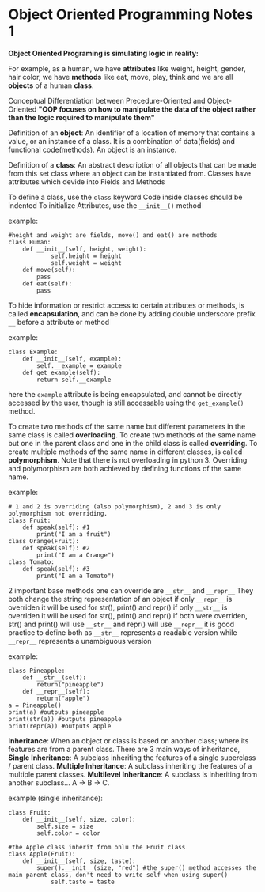 # Object Oriented Programming Notes 1

**Object Oriented Programing is simulating logic in reality:**

For example, as a human,
we have **attributes** like weight, height, gender, hair color,
we have **methods** like eat, move, play, think
and we are all **objects** of a human **class**.

Conceptual Differentiation between Precedure-Oriented and Object-Oriented
**"OOP focuses on how to manipulate the data of the object rather than the logic required to manipulate them"**

Definition of an **object**: An identifier of a location of memory that contains a value,
or an instance of a class. It is a combination of data(fields) and functional code(methods). An object is an instance.

Definition of a **class**: An abstract description of all objects that can be made from this set class where an object can be instantiated from. Classes have attributes which devide into Fields and Methods

To define a class, use the ```class``` keyword
Code inside classes should be indented
To initialize Attributes, use the ```__init__()``` method

example:
```python:
#height and weight are fields, move() and eat() are methods
class Human:
	def __init__(self, height, weight):
    		self.height = height
    		self.weight = weight
  	def move(self):
		pass
	def eat(self):
		pass
```

To hide information or restrict access to certain attributes or methods, is called **encapsulation**, 
and can be done by adding double underscore prefix ```__``` before a attribute or method

example:
```python:
class Example:
	def __init__(self, example):
		self.__example = example
	def get_example(self):
		return self.__example
```

here the ```example``` attribute is being encapsulated, and cannot be directly accessed by the user, though is still accessable using the ```get_example()``` method.

To create two methods of the same name but different parameters in the same class is called **overloading**.
To create two methods of the same name but one in the parent class and one in the child class is called **overriding**.
To create multiple methods of the same name in different classes, is called **polymorphism**.
Note that there is not overloading in python 3.
Overriding and polymorphism are both achieved by defining functions of the same name.

example:
```python:
# 1 and 2 is overriding (also polymorphism), 2 and 3 is only polymorphism not overriding.
class Fruit:
	def speak(self): #1
		print("I am a fruit")
class Orange(Fruit):
	def speak(self): #2
		print("I am a Orange")
class Tomato:
	def speak(self): #3
		print("I am a Tomato")
```
2 important base methods one can override are ```__str__``` and ```__repr__```
They both change the string representation of an object
if only ```__repr__``` is overriden it will be used for str(), print() and repr()
if only ```__str__``` is overriden it will be used for str(), print() and repr()
if both were overriden, str() and print() will use ```__str__``` and repr() will use ```__repr__```
it is good practice to define both as ```__str__``` represents a readable version while ```__repr__``` represents a unambiguous version

example:
```python:
class Pineapple:
	def __str__(self):
		return("pineapple")
	def __repr__(self):
		return("apple")
a = Pineapple()
print(a) #outputs pineapple
print(str(a)) #outputs pineapple
print(repr(a)) #outputs apple
```

**Inheritance**: When an object or class is based on another class; where its features are from a parent class.
There are 3 main ways of inheritance, 
**Single Inheritance**: A subclass inheriting the features of a single superclass / parent class.
**Multiple Inheritance**: A subclass inheriting the features of a multiple parent classes.
**Multilevel Inheritance**: A subclass is inheriting from another subclass… A → B → C.

example (single inheritance):
```python:
class Fruit:
	def __init__(self, size, color):
		self.size = size
		self.color = color

#the Apple class inherit from onlu the Fruit class
class Apple(Fruit):
	def __init__(self, size, taste):
		super().__init__(size, "red") #the super() method accesses the main parent class, don't need to write self when using super()
			self.taste = taste
```









